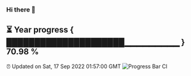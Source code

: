 ### Hi there 👋
⏳ Year progress { █████████████████████▁▁▁▁▁▁▁▁▁ } 70.98 %
---
⏰ Updated on Sat, 17 Sep 2022 01:57:00 GMT
![Progress Bar CI](https://github.com/liununu/liununu/workflows/Progress%20Bar%20CI/badge.svg)
